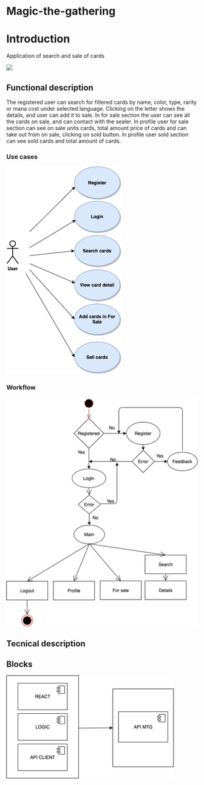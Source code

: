# Magic-the-gathering

# Introduction
Application of search and sale of cards

![](magic-doc/mtggif.gif)

## Functional description
The registered user can search for filtered cards by name, color, type, rarity or mana cost under selected language. Clicking on the letter shows the details, and user can add it to sale. In for sale section the user can see all the cards on sale, and can contact with the sealer. In profile user for sale section can see on sale units cards, total amount price of cards and can take out from on sale, clicking on sold button. In profile user sold section can see sold cards and total amount of cards.

### Use cases

![titulo](magic-doc/user-cases-magic.jpg)

### Workflow
![titulo](magic-doc/workflow.jpg)

## Tecnical description

## Blocks
![titulo](magic-doc/blocks.jpg)


